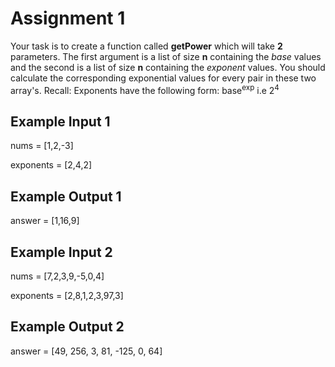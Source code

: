 # Assignment 1
Your task is to create a function called **getPower** which will take **2** parameters.
The first argument is a list of size **n** containing the *base* values and the second is a 
list of size **n** containing the *exponent* values. 
You should calculate the corresponding exponential values for every pair in these two array's.
Recall: Exponents have the following form:
base<sup>exp</sup>  i.e 2<sup>4</sup>

## Example Input 1 ## 
nums = [1,2,-3]

exponents = [2,4,2]

## Example Output 1 ##
answer = [1,16,9]

## Example Input 2 ## 
nums =      [7,2,3,9,-5,0,4]

exponents = [2,8,1,2,3,97,3]

## Example Output 2 ##
answer = [49, 256, 3, 81, -125, 0, 64]
